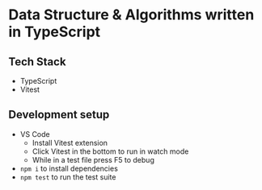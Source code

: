# Data Structure & Algorithms written in TypeScript

## Tech Stack

- TypeScript
- Vitest

## Development setup

- VS Code
  - Install Vitest extension
  - Click Vitest in the bottom to run in watch mode
  - While in a test file press F5 to debug
- `npm i` to install dependencies
- `npm test` to run the test suite
